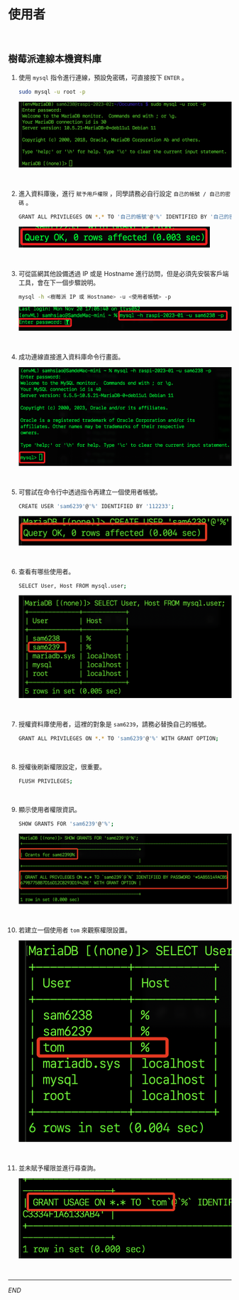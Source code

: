 # 使用者

<br>


## 樹莓派連線本機資料庫

1. 使用 `mysql` 指令進行連線，預設免密碼，可直接按下 `ENTER` 。

   ```bash
   sudo mysql -u root -p
   ```

   ![](images/img_15.png)

<br>

2. 進入資料庫後，進行 `賦予用戶權限` ，同學請務必自行設定 `自己的帳號 / 自己的密碼` 。

   ```bash
   GRANT ALL PRIVILEGES ON *.* TO '自己的帳號'@'%' IDENTIFIED BY '自己的密碼' WITH GRANT OPTION;
   ```

   ![](images/img_16.png)

<br>

3. 可從區網其他設備透過 IP 或是 Hostname 進行訪問，但是必須先安裝客戶端工具，會在下一個步驟說明。

   ```bash
   mysql -h <樹莓派 IP 或 Hostname> -u <使用者帳號> -p
   ```

   ![](images/img_17.png)

<br>

4. 成功連線直接進入資料庫命令行畫面。

   ![](images/img_18.png)

<br>

5. 可嘗試在命令行中透過指令再建立一個使用者帳號。

   ```bash
   CREATE USER 'sam6239'@'%' IDENTIFIED BY '112233';
   ```

   ![](images/img_19.png)

<br>

6. 查看有哪些使用者。

   ```bash
   SELECT User, Host FROM mysql.user;
   ```

   ![](images/img_20.png)

<br>

7. 授權資料庫使用者，這裡的對象是 `sam6239`，請務必替換自己的帳號。

   ```bash
   GRANT ALL PRIVILEGES ON *.* TO 'sam6239'@'%' WITH GRANT OPTION;
   ```

<br>

8. 授權後刷新權限設定，很重要。

   ```bash
   FLUSH PRIVILEGES;
   ```

<br>

9. 顯示使用者權限資訊。

   ```bash
   SHOW GRANTS FOR 'sam6239'@'%';
   ```

   ![](images/img_21.png)

<br>

10. 若建立一個使用者 `tom` 來觀察權限設置。

    ![](images/img_23.png)

<br>

11. 並未賦予權限並進行尋查詢。

    ![](images/img_22.png)

<br>


---

_END_
